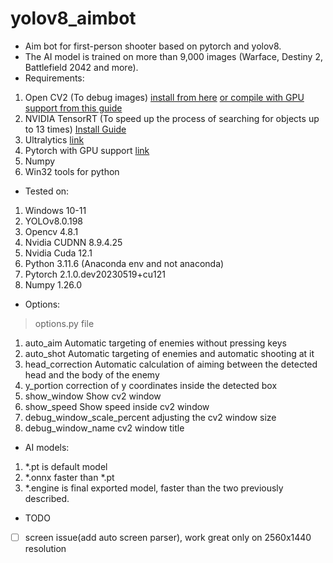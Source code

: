 # yolov8_aimbot
- Aim bot for first-person shooter based on pytorch and yolov8.
- The AI model is trained on more than 9,000 images (Warface, Destiny 2, Battlefield 2042 and more).
- Requirements:
1. Open CV2 (To debug images) [install from here](https://pypi.org/project/opencv-python/) [or compile with GPU support from this guide](https://www.youtube.com/watch?v=HsuKxjQhFU0&ab_channel=NicolaiNielsen)
1. NVIDIA TensorRT (To speed up the process of searching for objects up to 13 times) [Install Guide](https://docs.nvidia.com/deeplearning/tensorrt/install-guide/index.html)
1. Ultralytics [link](https://github.com/ultralytics/ultralytics)
1. Pytorch with GPU support [link](https://pytorch.org/)
1. Numpy
1. Win32 tools for python
- Tested on:
1. Windows 10-11
1. YOLOv8.0.198
1. Opencv 4.8.1
1. Nvidia CUDNN 8.9.4.25
1. Nvidia Cuda 12.1
1. Python 3.11.6 (Anaconda env and not anaconda)
1. Pytorch 2.1.0.dev20230519+cu121
1. Numpy 1.26.0
- Options:
> options.py file
1. auto_aim Automatic targeting of enemies without pressing keys
1. auto_shot Automatic targeting of enemies and automatic shooting at it
1. head_correction Automatic calculation of aiming between the detected head and the body of the enemy
1. y_portion correction of y coordinates inside the detected box
1. show_window Show cv2 window
1. show_speed Show speed inside cv2 window
1. debug_window_scale_percent adjusting the cv2 window size
1. debug_window_name cv2 window title
- AI models:
1. *.pt is default model
1. *.onnx faster than *.pt
1. *.engine is final exported model, faster than the two previously described.
- TODO
- [ ] screen issue(add auto screen parser), work great only on 2560x1440 resolution